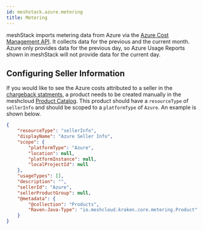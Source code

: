 ```yaml
---
id: meshstack.azure.metering
title: Metering
---
```


meshStack imports metering data from Azure via the [Azure Cost Management API](https://docs.microsoft.com/en-us/rest/api/cost-management/). It collects data for the previous and the current month.
Azure only provides data for the previous day, so Azure Usage Reports shown in meshStack will not provide data for the current day.

## Configuring Seller Information

If you would like to see the Azure costs attributed to a seller in the [chargeback statments](meshcloud.project-metering.md#chargeback-statements), a product needs to be created manually in the meshcloud [Product Catalog](meshstack.billing-configuration.md#defining-a-custom-product-catalog). This product should have a `resourceType` of `sellerInfo` and should be scoped to a `platformType` of `Azure`. An example is shown below.

```json
{
    "resourceType": "sellerInfo",
    "displayName": "Azure Seller Info",
    "scope": {
        "platformType": "Azure",
        "location": null,
        "platformInstance": null,
        "localProjectId": null
    },
    "usageTypes": [],
    "description": "",
    "sellerId": "Azure",
    "sellerProductGroup": null,
    "@metadata": {
        "@collection": "Products",
        "Raven-Java-Type": "io.meshcloud.kraken.core.metering.Product"
    }
}
```
